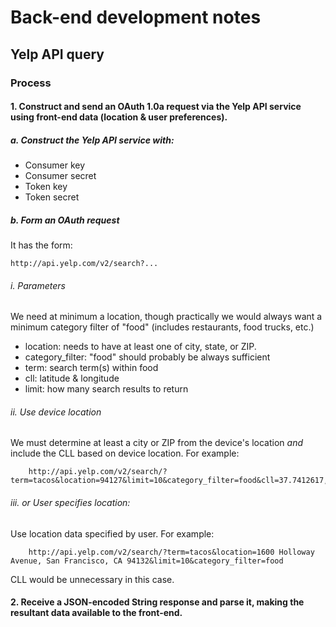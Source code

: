 # Back-end development notes

## Yelp API query

### Process

#### 1. **Construct and send an OAuth 1.0a request via the Yelp API service using front-end data (location & user preferences).**

##### a. **Construct the Yelp API service with**:
    
* Consumer key
* Consumer secret
* Token key
* Token secret
    
##### b. **Form an OAuth request**
It has the form:

    http://api.yelp.com/v2/search?...

###### i. Parameters

We need at minimum a location, though practically we would always want a minimum category filter of "food" (includes restaurants, food trucks, etc.)

* location: needs to have at least one of city, state, or ZIP. 
* category_filter: "food" should probably be always sufficient
* term: search term(s) within food
* cll: latitude & longitude
* limit: how many search results to return
    
###### ii. Use device location

We must determine at least a city or ZIP from the device's location *and* include the CLL based on device location. For example:
    
        http://api.yelp.com/v2/search/?term=tacos&location=94127&limit=10&category_filter=food&cll=37.7412617,-122.4649631
    
###### iii. *or* User specifies location:

Use location data specified by user. For example:
    
        http://api.yelp.com/v2/search/?term=tacos&location=1600 Holloway Avenue, San Francisco, CA 94132&limit=10&category_filter=food        
    
CLL would be unnecessary in this case.
            
#### 2. Receive a JSON-encoded String response and parse it, making the resultant data available to the front-end.
